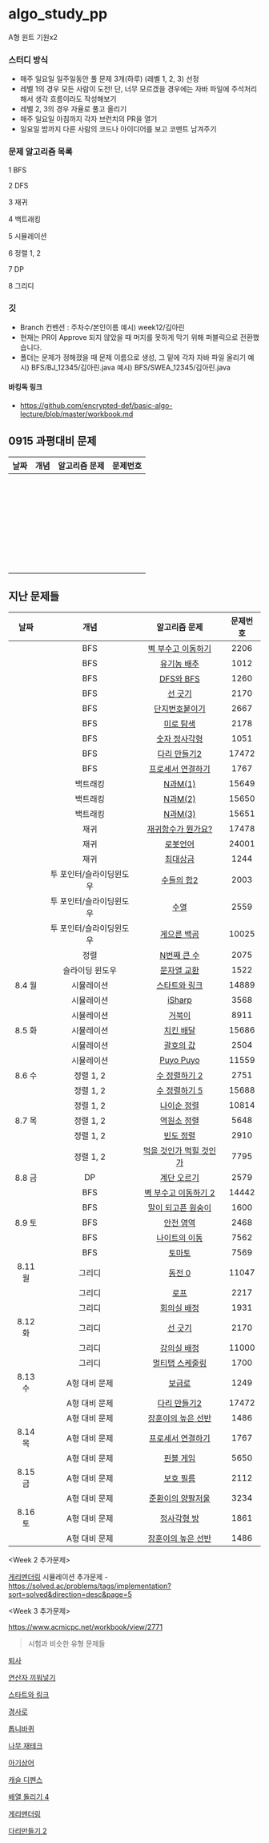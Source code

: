 # algo_study_pp

A형 원트 기원x2

### 스터디 방식

- 매주 일요일 일주일동안 풀 문제 3개(하루) (레벨 1, 2, 3) 선정
- 레벨 1의 경우 모든 사람이 도전! 단, 너무 모르겠을 경우에는 자바 파일에 주석처리 해서 생각 흐름이라도 작성해보기
- 레벨 2, 3의 경우 자율로 풀고 올리기
- 매주 일요일 아침까지 각자 브런치의 PR을 열기
- 일요일 밤까지 다른 사람의 코드나 아이디어를 보고 코멘트 남겨주기

### 문제 알고리즘 목록

1 BFS

2 DFS

3 재귀

4 백트래킹

5 시뮬레이션

6 정렬 1, 2

7 DP

8 그리디

### 깃

- Branch 컨벤션 : 주차수/본인이름
  예시) week12/김아린
- 현재는 PR이 Approve 되지 않았을 때 머지를 못하게 막기 위해 퍼블릭으로 전환했습니다.
- 폴더는 문제가 정해졌을 때 문제 이름으로 생성, 그 밑에 각자 자바 파일 올리기
  예시) BFS/BJ_12345/김아린.java
  예시) BFS/SWEA_12345/김아린.java

#### 바킹독 링크
- https://github.com/encrypted-def/basic-algo-lecture/blob/master/workbook.md

## 0915 과평대비 문제

|     날짜     | 개념  | 알고리즘 문제 | 문제번호 |
| :--------: | :-: | :-----: | :--: |
|         |     |    [](https://www.acmicpc.net/problem/2665)     |      |
|         |     |     [](https://www.acmicpc.net/problem/2579)    |      |
|         |     |     [](https://www.acmicpc.net/problem/2482)    |      |
|         |     |    [](https://www.acmicpc.net/problem/15486)     |      |
|         |     |     [](https://www.acmicpc.net/problem/2011)    |      |
|         |     |     [](https://www.acmicpc.net/problem/2098)    |      |
|         |     |    [](https://www.acmicpc.net/problem/1931)     |      |
|         |     |     [](https://jungol.co.kr/problem/1183)    |      |
|         |     |     [](https://www.acmicpc.net/problem/4386)    |      |
|         |     |    [](https://www.acmicpc.net/problem/10423)     |      |
|         |     |     [](https://www.acmicpc.net/workbook/view/6029)    |      |
|         |     |     [](https://www.acmicpc.net/problem/2307)    |      |
|         |     |    [](https://www.acmicpc.net/problem/20046)     |      |
|         |     |     [](https://www.acmicpc.net/problem/13302)    |      |
|         |     |     [](https://www.acmicpc.net/problem/2662)    |      |
|         |     |    [](https://www.acmicpc.net/problem/14863)     |      |
|         |     |     []()    |      |
|         |     |     []()    |      |
|         |     |    []()     |      |
|         |     |     []()    |      |
|         |     |     []()    |      |
|         |     |    []()     |      |
|         |     |     []()    |      |
|         |     |     []()    |      |
|         |     |    []()     |      |
|         |     |     []()    |      |
|         |     |     []()    |      |
|         |     |    []()     |      |
|         |     |     []()    |      |
|         |     |     []()    |      |
|         |     |    []()     |      |
|         |     |     []()    |      |
|         |     |     []()    |      |

## 지난 문제들

|     날짜     | 개념  | 알고리즘 문제 | 문제번호 |
| :--------: | :-: | :-----: | :--: |
|    |   BFS  |    [벽 부수고 이동하기](https://www.acmicpc.net/problem/2206)     |    2206  |
|         |   BFS  |     [유기농 배추](https://www.acmicpc.net/problem/1012)    |   1012   |
|         |   BFS  |     [DFS와 BFS](https://www.acmicpc.net/problem/1260)    |   1260   |
|   |   BFS  |    [선 긋기](https://www.acmicpc.net/problem/2170)     |   2170   |
|         |   BFS  |     [단지번호붙이기](https://www.acmicpc.net/problem/2667)    |   2667   |
|         |   BFS  |     [미로 탐색](https://www.acmicpc.net/problem/2178)    |   2178   |
|   |   BFS  |    [숫자 정사각형](https://www.acmicpc.net/problem/1051)     |   1051   |
|         |   BFS  |    [다리 만들기2](https://www.acmicpc.net/problem/17472)     |   17472   |
|    |   BFS  |    [프로세서 연결하기](https://swexpertacademy.com/main/code/problem/problemDetail.do?contestProbId=AV4suNtaXFEDFAUf)     |   1767   |
|         |   백트래킹  |    [N과M(1)](https://www.acmicpc.net/problem/15649)     |   15649   |
|         |   백트래킹  |     [N과M(2)](https://www.acmicpc.net/problem/15650)    |   15650   |
|   |   백트래킹  |     [N과M(3)](https://www.acmicpc.net/problem/15651)    |   15651   |
|         |   재귀  |    [재귀함수가 뭔가요?](https://www.acmicpc.net/problem/17478)     |   17478   |
|         |   재귀  |    [로봇언어](https://swexpertacademy.com/main/code/problem/problemDetail.do?problemLevel=3&passFilterYn=Y&contestProbId=AZVqPrHaAy_HBIOy&categoryId=AZVqPrHaAy_HBIOy&categoryType=CODE&problemTitle=&orderBy=SUBMIT_COUNT&selectCodeLang=ALL&select-1=P&pageSize=10&pageIndex=4)     |   24001   |
|         |   재귀  |    [최대상금](https://swexpertacademy.com/main/code/problem/problemDetail.do?problemLevel=3&contestProbId=AV15Khn6AN0CFAYD&categoryId=AV15Khn6AN0CFAYD&categoryType=CODE&problemTitle=&orderBy=INQUERY_COUNT&selectCodeLang=ALL&select-1=3&pageSize=10&pageIndex=1)     |   1244   |
|         |   투 포인터/슬라이딩윈도우  |     [수들의 합2](https://www.acmicpc.net/problem/2003)    |    2003  |
|         |   투 포인터/슬라이딩윈도우  |    [수열](https://www.acmicpc.net/problem/2559)     |   2559   |
|   |   투 포인터/슬라이딩윈도우  |     [게으른 백곰](https://www.acmicpc.net/problem/10025)    |   10025   |
|   |   정렬  |     [N번째 큰 수](https://www.acmicpc.net/problem/2075)    |   2075   |
|   |   슬라이딩 윈도우  |     [문자열 교환](https://www.acmicpc.net/problem/1522)    |   1522   |
| 8.4 월   |   시뮬레이션  |    [스타트와 링크](https://www.acmicpc.net/problem/14889)     |   14889   |
|         |   시뮬레이션  |    [iSharp](https://www.acmicpc.net/problem/3568)     |   3568   |
|         |   시뮬레이션  |     [거북이](https://www.acmicpc.net/problem/8911)    |   8911   |
| 8.5 화  |   시뮬레이션  |   [치킨 배달](https://www.acmicpc.net/problem/15686)     |   15686   |
|         |   시뮬레이션  |    [괄호의 값](https://www.acmicpc.net/problem/2504)     |   2504   |
|         |   시뮬레이션  |      [Puyo Puyo](https://www.acmicpc.net/problem/11559)   |   11559   |
| 8.6 수  |   정렬 1, 2  |     [수 정렬하기 2](https://www.acmicpc.net/problem/2751)    |   2751   |
|         |   정렬 1, 2  |     [수 정렬하기 5](https://www.acmicpc.net/problem/15688)    |   15688   |
|         |   정렬 1, 2  |     [나이순 정렬](https://www.acmicpc.net/problem/10814)    |   10814   |
|  8.7 목  |   정렬 1, 2  |     [역원소 정렬](https://www.acmicpc.net/problem/5648)    |   5648   |
|         |   정렬 1, 2  |     [빈도 정렬](https://www.acmicpc.net/problem/2910)    |   2910   |
|         |   정렬 1, 2  |     [먹을 것인가 먹힐 것인가](https://www.acmicpc.net/problem/7795)    |   7795   |
| 8.8 금  |   DP  |     [계단 오르기](https://www.acmicpc.net/problem/2579)    |   2579   |
|         |   BFS  |     [벽 부수고 이동하기 2](https://www.acmicpc.net/problem/14442)    |   14442   |
|         |   BFS  |    [말이 되고픈 원숭이](https://www.acmicpc.net/problem/1600)     |   1600   |
| 8.9 토  |   BFS  |     [안전 영역](https://www.acmicpc.net/problem/2468)    |   2468   |
|         |   BFS  |     [나이트의 이동](https://www.acmicpc.net/problem/7562)    |   7562   |
|         |   BFS  |     [토마토](https://www.acmicpc.net/problem/7569)    |    7569  |
| 8.11 월   |   그리디  |    [동전 0](https://www.acmicpc.net/problem/11047)     |    11047  |
|         |   그리디  |     [로프](https://www.acmicpc.net/problem/2217)    |   2217   |
|         |   그리디  |     [회의실 배정](https://www.acmicpc.net/problem/1931)    |   1931   |
| 8.12 화  |   그리디  |    [선 긋기](https://www.acmicpc.net/problem/2170)     |   2170   |
|         |   그리디  |     [강의실 배정](https://www.acmicpc.net/problem/11000)    |   11000   |
|         |   그리디  |     [멀티탭 스케줄링](https://www.acmicpc.net/problem/1700)    |   1700   |
| 8.13 수  |   A형 대비 문제  |    [보급로](https://swexpertacademy.com/main/code/problem/problemDetail.do?contestProbId=AV15QRX6APsCFAYD)     |   1249   |
|         |   A형 대비 문제  |    [다리 만들기2](https://www.acmicpc.net/problem/17472)     |   17472   |
|         |   A형 대비 문제  |     [장훈이의 높은 선반](https://swexpertacademy.com/main/code/problem/problemDetail.do?contestProbId=AV2b7Yf6ABcBBASw)    |   1486   |
|  8.14 목  |   A형 대비 문제  |    [프로세서 연결하기](https://swexpertacademy.com/main/code/problem/problemDetail.do?contestProbId=AV4suNtaXFEDFAUf)     |   1767   |
|         |   A형 대비 문제  |     [핀볼 게임](https://swexpertacademy.com/main/code/problem/problemDetail.do?contestProbId=AWXRF8s6ezEDFAUo)    |   5650   |
| 8.15 금  |   A형 대비 문제  |     [보호 필름](https://swexpertacademy.com/main/code/problem/problemDetail.do?contestProbId=AV5V1SYKAaUDFAWu)    |   2112   |
|         |   A형 대비 문제  |    [준환이의 양팔저울](https://swexpertacademy.com/main/code/problem/problemDetail.do?contestProbId=AWAe7XSKfUUDFAUw)     |   3234   |
| 8.16 토  |   A형 대비 문제  |    [정사각형 방](https://swexpertacademy.com/main/code/problem/problemDetail.do?contestProbId=AV5LtJYKDzsDFAXc)     |   1861   |
|         |   A형 대비 문제  |     [장훈이의 높은 선반](https://swexpertacademy.com/main/code/problem/problemDetail.do?contestProbId=AV2b7Yf6ABcBBASw)    |   1486   |


<Week 2 추가문제>

[게리멘더링](https://www.acmicpc.net/problem/17471)
시뮬레이션 추가문제 - https://solved.ac/problems/tags/implementation?sort=solved&direction=desc&page=5

<Week 3 추가문제>

https://www.acmicpc.net/workbook/view/2771

> 시험과 비슷한 유형 문제들

[퇴사](http://boj.kr/14501)

[연산자 끼워넣기](http://boj.kr/14888)

[스타트와 링크](http://boj.kr/14889)

[경사로](http://boj.kr/14890)

[톱니바퀴](http://boj.kr/14891)

[나무 재테크](http://boj.kr/16235)

[아기상어](http://boj.kr/16236)

[캐슬 디펜스](http://boj.kr/17135)

[배열 돌리기 4](http://boj.kr/17406)

[게리맨더링](http://boj.kr/17471)

[다리만들기 2](http://boj.kr/17472)
